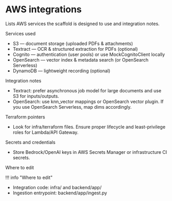 # AWS integrations

Lists AWS services the scaffold is designed to use and integration notes.

Services used

- S3 — document storage (uploaded PDFs & attachments)
- Textract — OCR & structured extraction for PDFs (optional)
- Cognito — authentication (user pools) or use MockCognitoClient locally
- OpenSearch — vector index & metadata search (or OpenSearch Serverless)
- DynamoDB — lightweight recording (optional)

Integration notes

- Textract: prefer asynchronous job model for large documents and use S3 for inputs/outputs.
- OpenSearch: use knn_vector mappings or OpenSearch vector plugin. If you use OpenSearch Serverless, map dims accordingly.

Terraform pointers

- Look for infra/terraform files. Ensure proper lifecycle and least-privilege roles for Lambda/API Gateway.

Secrets and credentials

- Store Bedrock/OpenAI keys in AWS Secrets Manager or infrastructure CI secrets.

Where to edit

!!! info "Where to edit"
- Integration code: infra/ and backend/app/
- Ingestion entrypoint: backend/app/ingest.py

<!-- TODO: Add concrete Terraform module examples: owner @infra-team, path infra/ -->
